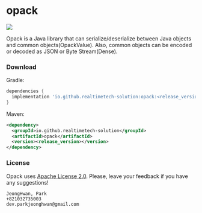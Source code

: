# opack

<a href="#"><img src="https://github.com/realtimetech-solution/opack/actions/workflows/windows-x64.yml/badge.svg"/></a>

Opack is a Java library that can serialize/deserialize between Java objects and common objects(OpackValue). Also, common objects can be encoded or decoded as JSON or Byte Stream(Dense).

### Download

Gradle:
```gradle
dependencies {
  implementation 'io.github.realtimetech-solution:opack:<release_version>'
}
```

Maven:
```xml
<dependency>
  <groupId>io.github.realtimetech-solution</groupId>
  <artifactId>opack</artifactId>
  <version><release_version></version>
</dependency>
```

### License

Opack uses [Apache License 2.0](./LICENSE.txt). Please, leave your feedback if you have any suggestions!

```
JeongHwan, Park
+821032735003
dev.parkjeonghwan@gmail.com
```
